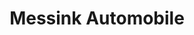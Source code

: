 ---
title: "Messink Automobile"
url: /wermelskirchen/messink-automobile-berliner-strasse/
shop: Autohaus
---